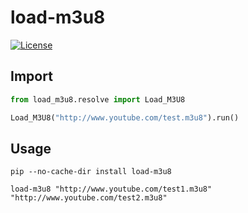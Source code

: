 # load-m3u8
[![License](https://img.shields.io/badge/license-Apache%202-4EB1BA.svg)](https://www.apache.org/licenses/LICENSE-2.0.html)

## Import
```python
from load_m3u8.resolve import Load_M3U8

Load_M3U8("http://www.youtube.com/test.m3u8").run()
```

## Usage
```shell
pip --no-cache-dir install load-m3u8

load-m3u8 "http://www.youtube.com/test1.m3u8" "http://www.youtube.com/test2.m3u8"
```